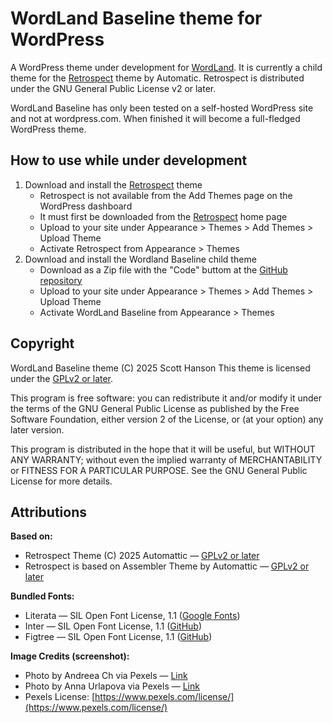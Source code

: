 # WordLand Baseline theme for WordPress

A WordPress theme under development for [WordLand](https://wordland.social/). It is 
currently a child theme for the [Retrospect](https://wordpress.com/theme/retrospect) 
theme by Automatic. Retrospect is distributed under the GNU General Public License v2 or later.

WordLand Baseline has only been tested on a self-hosted WordPress site and
not at wordpress.com. When finished it will become a full-fledged WordPress theme.

## How to use while under development

1. Download and install the [Retrospect](https://wordpress.com/theme/retrospect) theme
   - Retrospect is not available from the Add Themes page on the WordPress dashboard
   - It must first be downloaded from the [Retrospect](https://wordpress.com/theme/retrospect) home page
   - Upload to your site under Appearance > Themes > Add Themes > Upload Theme
   - Activate Retrospect from Appearance > Themes
2. Download and install the Wordland Baseline child theme
   - Download as a Zip file with the "Code" buttom at the [GitHub repository](https://github.com/scotthansonde/wordlandBaseline)
   - Upload to your site under Appearance > Themes > Add Themes > Upload Theme 
   - Activate WordLand Baseline from Appearance > Themes

## Copyright

WordLand Baseline theme (C) 2025 Scott Hanson
This theme is licensed under the 
[GPLv2 or later](http://www.gnu.org/licenses/gpl-2.0.html). 

This program is free software: you can redistribute it and/or modify
it under the terms of the GNU General Public License as published by
the Free Software Foundation, either version 2 of the License, or
(at your option) any later version.

This program is distributed in the hope that it will be useful,
but WITHOUT ANY WARRANTY; without even the implied warranty of
MERCHANTABILITY or FITNESS FOR A PARTICULAR PURPOSE. See the
GNU General Public License for more details.

## Attributions

**Based on:**
- Retrospect Theme (C) 2025 Automattic — [GPLv2 or later](https://www.gnu.org/licenses/gpl-2.0.html)
- Retrospect is based on Assembler Theme by Automattic — [GPLv2 or later](https://www.gnu.org/licenses/gpl-2.0.html)

**Bundled Fonts:**
- Literata — SIL Open Font License, 1.1 ([Google Fonts](https://fonts.google.com/specimen/Literata))
- Inter — SIL Open Font License, 1.1 ([GitHub](https://github.com/rsms/inter/))
- Figtree — SIL Open Font License, 1.1 ([GitHub](https://github.com/erikdkennedy/figtree))

**Image Credits (screenshot):**
- Photo by Andreea Ch via Pexels — [Link](https://www.pexels.com/photo/low-angle-photography-of-amusement-ride-3371410/)
- Photo by Anna Urlapova via Pexels — [Link](https://www.pexels.com/de-de/foto/blume-mit-rosa-blutenblattern-in-voller-blute-2957061/)
- Pexels License: [https://www.pexels.com/license/](https://www.pexels.com/license/)